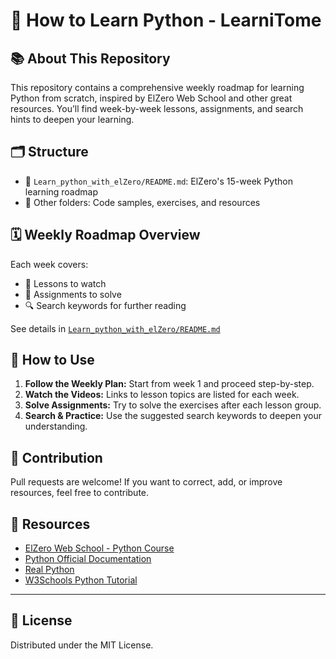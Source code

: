 # 🐍 How to Learn Python - LearniTome

## 📚 About This Repository

This repository contains a comprehensive weekly roadmap for learning Python from scratch, inspired by ElZero Web School and other great resources.
You’ll find week-by-week lessons, assignments, and search hints to deepen your learning.

## 🗂️ Structure

- 📁 `Learn_python_with_elZero/README.md`: ElZero's 15-week Python learning roadmap
- 📁 Other folders: Code samples, exercises, and resources

## 🗓️ Weekly Roadmap Overview

Each week covers:

- 🎥 Lessons to watch
- 📝 Assignments to solve
- 🔍 Search keywords for further reading

See details in [`Learn_python_with_elZero/README.md`](./Learn_python_with_elZero/README.md)

## 🚀 How to Use

1. **Follow the Weekly Plan:** Start from week 1 and proceed step-by-step.
2. **Watch the Videos:** Links to lesson topics are listed for each week.
3. **Solve Assignments:** Try to solve the exercises after each lesson group.
4. **Search & Practice:** Use the suggested search keywords to deepen your understanding.

## 🤝 Contribution

Pull requests are welcome!
If you want to correct, add, or improve resources, feel free to contribute.

## 🔗 Resources

- [ElZero Web School - Python Course](https://elzero.org/study/python/)
- [Python Official Documentation](https://docs.python.org/3/)
- [Real Python](https://realpython.com/)
- [W3Schools Python Tutorial](https://www.w3schools.com/python/)

---

## 📄 License

Distributed under the MIT License.
